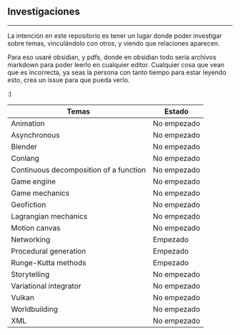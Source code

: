 ## Investigaciones
---
La intención en este repositorio es tener un lugar donde poder investigar sobre temas, vinculándolo con otros, y viendo que relaciones aparecen.

Para eso usaré obsidian, y pdfs, donde en obsidian todo sería archivos markdown para poder leerlo en cualquier editor. Cualquier cosa que vean que es incorrecta, ya seas la persona con tanto tiempo para estar leyendo esto, crea un issue para que pueda verlo.

:)

| Temas                                  | Estado      |
| -------------------------------------- | ----------- |
| Animation                              | No empezado |
| Asynchronous                           | No empezado |
| Blender                                | No empezado |
| Conlang                                | No empezado |
| Continuous decomposition of a function | No empezado |
| Game engine                            | No empezado |
| Game mechanics                         | No empezado |
| Geofiction                             | No empezado |
| Lagrangian mechanics                   | No empezado |
| Motion canvas                          | No empezado |
| Networking                             | Empezado    |
| Procedural generation                  | Empezado    |
| Runge-Kutta methods                    | Empezado    |
| Storytelling                           | No empezado |
| Variational integrator                 | No empezado |
| Vulkan                                 | No empezado |
| Worldbuilding                          | No empezado |
| XML                                    | No empezado |
